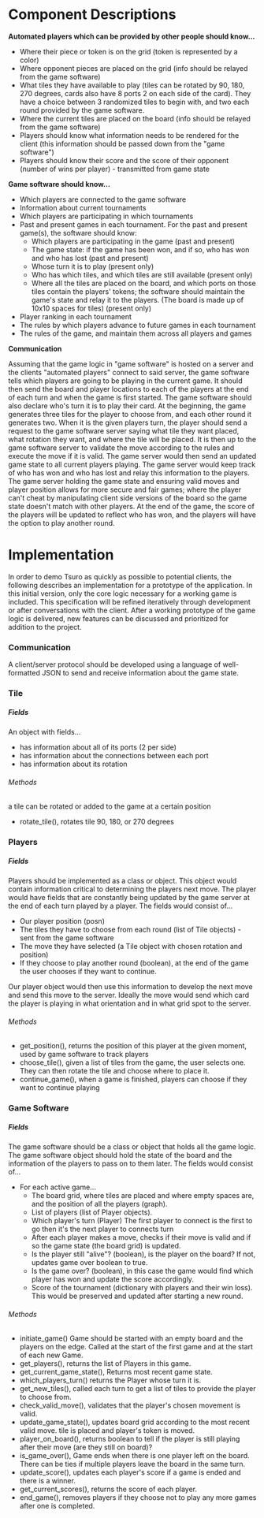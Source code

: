 # Component Descriptions

**Automated players which can be provided by other people should know...**

- Where their piece or token is on the grid (token is represented by a color)
- Where opponent pieces are placed on the grid (info should be relayed from the game software)
- What tiles they have available to play (tiles can be rotated by 90, 180, 270 degrees, cards also have 8 ports 2 on each side of the card). They have a choice between 3 randomized tiles to begin with, and two each round provided by the game software.
- Where the current tiles are placed on the board (info should be relayed from the game software)
- Players should know what information needs to be rendered for the client (this information should be passed down from the "game software")
- Players should know their score and the score of their opponent (number of wins per player) - transmitted from game state

**Game software should know...**

- Which players are connected to the game software
- Information about current tournaments
- Which players are participating in which tournaments
- Past and present games in each tournament. For the past and present game(s), the software should know:
  - Which players are participating in the game (past and present)
  - The game state: if the game has been won, and if so, who has won and who has lost (past and present)
  - Whose turn it is to play (present only)
  - Who has which tiles, and which tiles are still available (present only)
  - Where all the tiles are placed on the board, and which ports on those tiles contain the players' tokens; the software should maintain the game's state and relay it to the players. (The board is made up of 10x10 spaces for tiles) (present only)
- Player ranking in each tournament
- The rules by which players advance to future games in each tournament
- The rules of the game, and maintain them across all players and games

**Communication**

Assuming that the game logic in "game software" is hosted on a server and the clients "automated players" connect to said server, the game software tells which players are going to be playing in the current game. It should then send the board and player locations to each of the players at the end of each turn and when the game is first started. The game software should also declare who's turn it is to play their card. At the beginning, the game generates three tiles for the player to choose from, and each other round it generates two. When it is the given players turn, the player should send a request to the game software server saying what tile they want placed, what rotation they want, and where the tile will be placed. It is then up to the game software server to validate the move according to the rules and execute the move if it is valid. The game server would then send an updated game state to all current players playing. The game server would keep track of who has won and who has lost and relay this information to the players. The game server holding the game state and ensuring valid moves and player position allows for more secure and fair games; where the player can't cheat by manipulating client side versions of the board so the game state doesn't match with other players. At the end of the game, the score of the players will be updated to reflect who has won, and the players will have the option to play another round.

# Implementation

In order to demo Tsuro as quickly as possible to potential clients, the following describes an implementation for a prototype of the application. In this initial version, only the core logic necessary for a working game is included. This specification will be refined iteratively through development or after conversations with the client. After a working prototype of the game logic is delivered, new features can be discussed and prioritized for addition to the project.

### Communication

A client/server protocol should be developed using a language of well-formatted JSON to send and receive information about the game state.

### Tile

##### Fields

An object with fields...
- has information about all of its ports (2 per side)
- has information about the connections between each port
- has information about its rotation

###### Methods

a tile can be rotated or added to the game at a certain position
- rotate_tile(), rotates tile 90, 180, or 270 degrees


### Players

##### Fields

Players should be implemented as a class or object. This object would contain information critical to determining the players next move. The player would have fields that are constantly being updated by the game server at the end of each turn played by a player. The fields would consist of...

- Our player position (posn)
- The tiles they have to choose from each round (list of Tile objects) - sent from the game software
- The move they have selected (a Tile object with chosen rotation and position)
- If they choose to play another round (boolean), at the end of the game the user chooses if they want to continue.

Our player object would then use this information to develop the next move and send this move to the server. Ideally the move would send which card the player is playing in what orientation and in what grid spot to the server.

###### Methods
- get_position(), returns the position of this player at the given moment, used by game software to track players
- choose_tile(), given a list of tiles from the game, the user selects one. They can then rotate the tile and choose where to place it.
- continue_game(), when a game is finished, players can choose if they want to continue playing

### Game Software

##### Fields

The game software should be a class or object that holds all the game logic. The game software object should hold the state of the board and the information of the players to pass on to them later. The fields would consist of...
- For each active game...
   - The board grid, where tiles are placed and where empty spaces are, and the position of all the players (graph).
   - List of players (list of Player objects).
   - Which player's turn (Player) The first player to connect is the first to go then it's the next player to connects turn
   - After each player makes a move, checks if their move is valid and if so the game state (the board grid) is updated.
   - Is the player still "alive"? (boolean), is the player on the board? If not, updates game over boolean to true.
   - Is the game over? (boolean), in this case the game would find which player has won and update the score accordingly.
   - Score of the tournament (dictionary with players and their win loss). This would be preserved and updated after starting a new round.

###### Methods

- initiate_game() Game should be started with an empty board and the players on the edge. Called at the start of the first game and at the start of each new Game.
- get_players(), returns the list of Players in this game.
- get_current_game_state(), Returns most recent game state.
- which_players_turn() returns the Player whose turn it is.
- get_new_tiles(), called each turn to get a list of tiles to provide the player to choose from.
- check_valid_move(), validates that the player's chosen movement is valid.
- update_game_state(), updates board grid according to the most recent valid move. tile is placed and player's token is moved.
- player_on_board(), returns boolean to tell if the player is still playing after their move (are they still on board)?
- is_game_over(), Game ends when there is one player left on the board. There can be ties if multiple players leave the board in the same turn.
- update_score(), updates each player's score if a game is ended and there is a winner.
- get_current_scores(), returns the score of each player.
- end_game(), removes players if they choose not to play any more games after one is completed.
